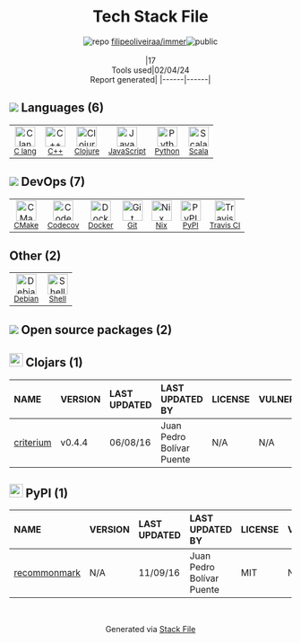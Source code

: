 <!--
&lt;--- Readme.md Snippet without images Start ---&gt;
## Tech Stack
filipeoliveiraa/immer is built on the following main stack:

- [Python](https://www.python.org) – Languages
- [Clojure](http://clojure.org/) – Languages
- [Scala](http://www.scala-lang.org/) – Languages
- [C++](http://www.cplusplus.com/) – Languages
- [C lang](http://en.wikipedia.org/wiki/C_(programming_language)) – Languages
- [JavaScript](https://developer.mozilla.org/en-US/docs/Web/JavaScript) – Languages
- [Debian](https://www.debian.org/) – Operating Systems
- [CMake](http://www.cmake.org/) – Java Build Tools
- [Codecov](https://codecov.io/) – Code Coverage
- [Nix](http://nixos.org/nix) – Package Managers
- [Shell](https://en.wikipedia.org/wiki/Shell_script) – Shells
- [Docker](https://www.docker.com/) – Virtual Machine Platforms & Containers
- [Travis CI](http://travis-ci.com/) – Continuous Integration

Full tech stack [here](/techstack.md)

&lt;--- Readme.md Snippet without images End ---&gt;

&lt;--- Readme.md Snippet with images Start ---&gt;
## Tech Stack
filipeoliveiraa/immer is built on the following main stack:

- <img width='25' height='25' src='https://img.stackshare.io/service/993/pUBY5pVj.png' alt='Python'/> [Python](https://www.python.org) – Languages
- <img width='25' height='25' src='https://img.stackshare.io/service/1003/Clojure_300x300.png' alt='Clojure'/> [Clojure](http://clojure.org/) – Languages
- <img width='25' height='25' src='https://img.stackshare.io/service/1012/scala.png' alt='Scala'/> [Scala](http://www.scala-lang.org/) – Languages
- <img width='25' height='25' src='https://img.stackshare.io/service/1049/cplusplus.png' alt='C++'/> [C++](http://www.cplusplus.com/) – Languages
- <img width='25' height='25' src='https://img.stackshare.io/no-img-open-source.png' alt='C lang'/> [C lang](http://en.wikipedia.org/wiki/C_(programming_language)) – Languages
- <img width='25' height='25' src='https://img.stackshare.io/service/1209/javascript.jpeg' alt='JavaScript'/> [JavaScript](https://developer.mozilla.org/en-US/docs/Web/JavaScript) – Languages
- <img width='25' height='25' src='https://img.stackshare.io/service/1656/vd4gAekh.png' alt='Debian'/> [Debian](https://www.debian.org/) – Operating Systems
- <img width='25' height='25' src='https://img.stackshare.io/service/2424/0UlUI_y1_400x400.jpg' alt='CMake'/> [CMake](http://www.cmake.org/) – Java Build Tools
- <img width='25' height='25' src='https://img.stackshare.io/service/2673/Codecov_Mark_Circle_Pink.png' alt='Codecov'/> [Codecov](https://codecov.io/) – Code Coverage
- <img width='25' height='25' src='https://img.stackshare.io/service/4348/ET9J1uY-_400x400.png' alt='Nix'/> [Nix](http://nixos.org/nix) – Package Managers
- <img width='25' height='25' src='https://img.stackshare.io/service/4631/default_c2062d40130562bdc836c13dbca02d318205a962.png' alt='Shell'/> [Shell](https://en.wikipedia.org/wiki/Shell_script) – Shells
- <img width='25' height='25' src='https://img.stackshare.io/service/586/n4u37v9t_400x400.png' alt='Docker'/> [Docker](https://www.docker.com/) – Virtual Machine Platforms & Containers
- <img width='25' height='25' src='https://img.stackshare.io/service/460/Lu6cGu0z_400x400.png' alt='Travis CI'/> [Travis CI](http://travis-ci.com/) – Continuous Integration

Full tech stack [here](/techstack.md)

&lt;--- Readme.md Snippet with images End ---&gt;
-->
<div align="center">

# Tech Stack File
![](https://img.stackshare.io/repo.svg "repo") [filipeoliveiraa/immer](https://github.com/filipeoliveiraa/immer)![](https://img.stackshare.io/public_badge.svg "public")
<br/><br/>
|17<br/>Tools used|02/04/24 <br/>Report generated|
|------|------|
</div>

## <img src='https://img.stackshare.io/languages.svg'/> Languages (6)
<table><tr>
  <td align='center'>
  <img width='36' height='36' src='https://img.stackshare.io/no-img-open-source.png' alt='C lang'>
  <br>
  <sub><a href="http://en.wikipedia.org/wiki/C_(programming_language)">C lang</a></sub>
  <br>
  <sub></sub>
</td>

<td align='center'>
  <img width='36' height='36' src='https://img.stackshare.io/service/1049/cplusplus.png' alt='C++'>
  <br>
  <sub><a href="http://www.cplusplus.com/">C++</a></sub>
  <br>
  <sub></sub>
</td>

<td align='center'>
  <img width='36' height='36' src='https://img.stackshare.io/service/1003/Clojure_300x300.png' alt='Clojure'>
  <br>
  <sub><a href="http://clojure.org/">Clojure</a></sub>
  <br>
  <sub></sub>
</td>

<td align='center'>
  <img width='36' height='36' src='https://img.stackshare.io/service/1209/javascript.jpeg' alt='JavaScript'>
  <br>
  <sub><a href="https://developer.mozilla.org/en-US/docs/Web/JavaScript">JavaScript</a></sub>
  <br>
  <sub></sub>
</td>

<td align='center'>
  <img width='36' height='36' src='https://img.stackshare.io/service/993/pUBY5pVj.png' alt='Python'>
  <br>
  <sub><a href="https://www.python.org">Python</a></sub>
  <br>
  <sub></sub>
</td>

<td align='center'>
  <img width='36' height='36' src='https://img.stackshare.io/service/1012/scala.png' alt='Scala'>
  <br>
  <sub><a href="http://www.scala-lang.org/">Scala</a></sub>
  <br>
  <sub></sub>
</td>

</tr>
</table>

## <img src='https://img.stackshare.io/devops.svg'/> DevOps (7)
<table><tr>
  <td align='center'>
  <img width='36' height='36' src='https://img.stackshare.io/service/2424/0UlUI_y1_400x400.jpg' alt='CMake'>
  <br>
  <sub><a href="http://www.cmake.org/">CMake</a></sub>
  <br>
  <sub></sub>
</td>

<td align='center'>
  <img width='36' height='36' src='https://img.stackshare.io/service/2673/Codecov_Mark_Circle_Pink.png' alt='Codecov'>
  <br>
  <sub><a href="https://codecov.io/">Codecov</a></sub>
  <br>
  <sub></sub>
</td>

<td align='center'>
  <img width='36' height='36' src='https://img.stackshare.io/service/586/n4u37v9t_400x400.png' alt='Docker'>
  <br>
  <sub><a href="https://www.docker.com/">Docker</a></sub>
  <br>
  <sub></sub>
</td>

<td align='center'>
  <img width='36' height='36' src='https://img.stackshare.io/service/1046/git.png' alt='Git'>
  <br>
  <sub><a href="http://git-scm.com/">Git</a></sub>
  <br>
  <sub></sub>
</td>

<td align='center'>
  <img width='36' height='36' src='https://img.stackshare.io/service/4348/ET9J1uY-_400x400.png' alt='Nix'>
  <br>
  <sub><a href="http://nixos.org/nix">Nix</a></sub>
  <br>
  <sub></sub>
</td>

<td align='center'>
  <img width='36' height='36' src='https://img.stackshare.io/service/12572/-RIWgodF_400x400.jpg' alt='PyPI'>
  <br>
  <sub><a href="https://pypi.org/">PyPI</a></sub>
  <br>
  <sub></sub>
</td>

<td align='center'>
  <img width='36' height='36' src='https://img.stackshare.io/service/460/Lu6cGu0z_400x400.png' alt='Travis CI'>
  <br>
  <sub><a href="http://travis-ci.com/">Travis CI</a></sub>
  <br>
  <sub></sub>
</td>

</tr>
</table>

## Other (2)
<table><tr>
  <td align='center'>
  <img width='36' height='36' src='https://img.stackshare.io/service/1656/vd4gAekh.png' alt='Debian'>
  <br>
  <sub><a href="https://www.debian.org/">Debian</a></sub>
  <br>
  <sub></sub>
</td>

<td align='center'>
  <img width='36' height='36' src='https://img.stackshare.io/service/4631/default_c2062d40130562bdc836c13dbca02d318205a962.png' alt='Shell'>
  <br>
  <sub><a href="https://en.wikipedia.org/wiki/Shell_script">Shell</a></sub>
  <br>
  <sub></sub>
</td>

</tr>
</table>


## <img src='https://img.stackshare.io/group.svg' /> Open source packages (2)</h2>

## <img width='24' height='24' src='https://img.stackshare.io/package_manager/105005/default_3705de897825db791a887cf1f0fe20af8c06deb0.png'/> Clojars (1)

|NAME|VERSION|LAST UPDATED|LAST UPDATED BY|LICENSE|VULNERABILITIES|
|:------|:------|:------|:------|:------|:------|
|[criterium](https://clojars.org/criterium)|v0.4.4|06/08/16|Juan Pedro Bolívar Puente |N/A|N/A|


## <img width='24' height='24' src='https://img.stackshare.io/service/12572/-RIWgodF_400x400.jpg'/> PyPI (1)

|NAME|VERSION|LAST UPDATED|LAST UPDATED BY|LICENSE|VULNERABILITIES|
|:------|:------|:------|:------|:------|:------|
|[recommonmark](https://pypi.org/project/recommonmark)|N/A|11/09/16|Juan Pedro Bolívar Puente |MIT|N/A|

<br/>
<div align='center'>

Generated via [Stack File](https://github.com/marketplace/stack-file)
